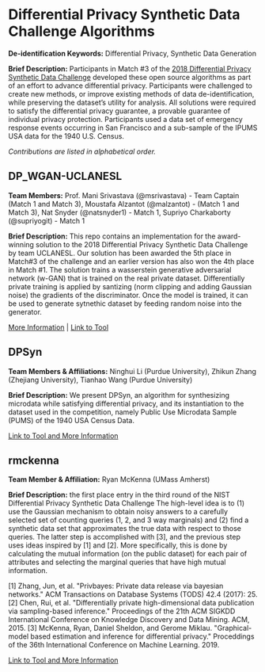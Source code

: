 <h1>Differential Privacy Synthetic Data Challenge Algorithms</h1>

<strong>De-identification Keywords:</strong> Differential Privacy, Synthetic Data Generation

<strong>Brief Description:</strong> Participants in Match #3 of the [2018 Differential Privacy Synthetic Data Challenge](https://www.nist.gov/ctl/pscr/funding-opportunities/prizes-challenges/2018-differential-privacy-synthetic-data-challenge) developed these open source algorithms as part of an effort to advance differential privacy. Participants were challenged to create new methods, or improve existing methods of data de-identification, while preserving the dataset’s utility for analysis. All solutions were required to satisfy the differential privacy guarantee, a provable guarantee of individual privacy protection. Participants used a data set of emergency response events occurring in San Francisco and a sub-sample of the IPUMS USA data for the 1940 U.S. Census.

<em>Contributions are listed in alphabetical order.</em>

<h2>DP_WGAN-UCLANESL</h2>
<strong>Team Members:</strong> Prof. Mani Srivastava (@msrivastava) - Team Captain (Match 1 and Match 3), Moustafa Alzantot (@malzantot) - (Match 1 and Match 3), Nat Snyder (@natsnyder1) - Match 1, Supriyo Charkaborty (@supriyogit) - Match 1

<strong>Brief Description:</strong> This repo contains an implementation for the award-winning solution to the 2018 Differential Privacy Synthetic Data Challenge by team UCLANESL. Our solution has been awarded the 5th place in Match#3 of the challenge and an earlier version has also won the 4th place in Match #1. The solution trains a wasserstein generative adversarial network (w-GAN) that is trained on the real private dataset. Differentially private training is applied by santizing (norm clipping and adding Gaussian noise) the gradients of the discriminator. Once the model is trained, it can be used to generate sytnethic dataset by feeding random noise into the generator.

[More Information](https://github.com/usnistgov/PrivacyEngCollabSpace/tree/master/tools/de-identification/Differential-Privacy-Synthetic-Data-Challenge-Algorithms/DP_WGAN-UCLANESL) | [Link to Tool](https://github.com/nesl/nist_differential_privacy_synthetic_data_challenge)

<h2>DPSyn</h2>
<strong>Team Members & Affiliations:</strong> Ninghui Li (Purdue University), Zhikun Zhang (Zhejiang University), Tianhao Wang (Purdue University)

<strong>Brief Description:</strong> We present DPSyn, an algorithm for synthesizing microdata while satisfying differential privacy, and its instantiation to the dataset used in the competition, namely Public Use Microdata Sample (PUMS) of the 1940 USA Census Data.

[Link to Tool and More Information](https://github.com/usnistgov/PrivacyEngCollabSpace/tree/master/tools/de-identification/Differential-Privacy-Synthetic-Data-Challenge-Algorithms/DPSyn)

<h2>rmckenna</h2>
<strong>Team Member & Affiliation:</strong> Ryan McKenna (UMass Amherst)

<strong>Brief Description:</strong> the first place entry in the third round of the NIST Differential Privacy Synthetic Data Challenge
The high-level idea is to (1) use the Gaussian mechanism to obtain noisy answers to a carefully selected set of counting queries (1, 2, and 3 way marginals) and (2) find a synthetic data set that approximates the true data with respect to those queries. The latter step is accomplished with [3], and the previous step uses ideas inspired by [1] and [2]. More specifically, this is done by calculating the mutual information (on the public dataset) for each pair of attributes and selecting the marginal queries that have high mutual information.

[1] Zhang, Jun, et al. "Privbayes: Private data release via bayesian networks." ACM Transactions on Database Systems (TODS) 42.4 (2017): 25.
[2] Chen, Rui, et al. "Differentially private high-dimensional data publication via sampling-based inference." Proceedings of the 21th ACM SIGKDD International Conference on Knowledge Discovery and Data Mining. ACM, 2015.
[3] McKenna, Ryan, Daniel Sheldon, and Gerome Miklau. "Graphical-model based estimation and inference for differential privacy." Proceddings of the 36th International Conference on Machine Learning. 2019.

[Link to Tool and More Information](https://github.com/usnistgov/PrivacyEngCollabSpace/tree/master/tools/de-identification/Differential-Privacy-Synthetic-Data-Challenge-Algorithms/rmckenna)
